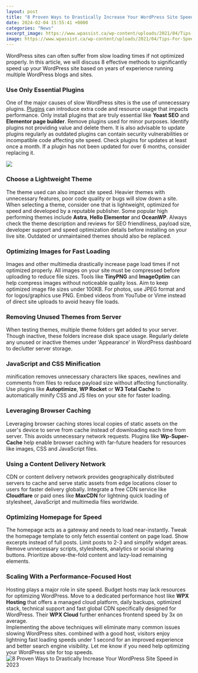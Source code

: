 ```yaml
---
layout: post
title: "8 Proven Ways to Drastically Increase Your WordPress Site Speed in 2023"
date: 2024-02-04 15:55:41 +0000
categories: "News"
excerpt_image: https://www.wpassist.ca/wp-content/uploads/2021/04/Tips-For-Speeding-Up-Your-WordPress-Site.jpg
image: https://www.wpassist.ca/wp-content/uploads/2021/04/Tips-For-Speeding-Up-Your-WordPress-Site.jpg
---
```


WordPress sites can often suffer from slow loading times if not optimized properly. In this article, we will discuss 8 effective methods to significantly speed up your WordPress site based on years of experience running multiple WordPress blogs and sites.
### Use Only Essential Plugins
One of the major causes of slow WordPress sites is the use of unnecessary plugins. [Plugins](https://yt.io.vn/collection/akridge) can introduce extra code and resource usage that impacts performance. Only install plugins that are truly essential like **Yoast SEO** and **Elementor page builder**. Remove plugins used for minor purposes. Identify plugins not providing value and delete them.
It is also advisable to update plugins regularly as outdated plugins can contain security vulnerabilities or incompatible code affecting site speed. Check plugins for updates at least once a month. If a plugin has not been updated for over 6 months, consider replacing it.  

![](https://mythemeshop.com/wp-content/uploads/2018/05/wordpress-speed-optimization.jpg)
### Choose a Lightweight Theme
The theme used can also impact site speed. Heavier themes with unnecessary features, poor code quality or bugs will slow down a site. When selecting a theme, consider one that is lightweight, optimized for speed and developed by a reputable publisher. Some popular high performing themes include **Astra**, **Hello Elementor** and **OceanWP**. 
Always check the theme description and reviews for SEO friendliness, payload size, developer support and speed optimization details before installing on your live site. Outdated or unmaintained themes should also be replaced.
### Optimizing Images for Fast Loading
Images and other multimedia drastically increase page load times if not optimized properly. All images on your site must be compressed before uploading to reduce file sizes. Tools like **TinyPNG** and **ImageOptim** can help compress images without noticeable quality loss. 
Aim to keep optimized image file sizes under 100KB. For photos, use JPEG format and for logos/graphics use PNG. Embed videos from YouTube or Vime instead of direct site uploads to avoid heavy file loads.
### Removing Unused Themes from Server
When testing themes, multiple theme folders get added to your server. Though inactive, these folders increase disk space usage. Regularly delete any unused or inactive themes under 'Appearance' in WordPress dashboard to declutter server storage. 
### JavaScript and CSS Minification
minification removes unnecessary characters like spaces, newlines and comments from files to reduce payload size without affecting functionality. Use plugins like **Autoptimize**, **WP Rocket** or **W3 Total Cache** to automatically minify CSS and JS files on your site for faster loading.
### Leveraging Browser Caching
Leveraging browser caching stores local copies of static assets on the user's device to serve from cache instead of downloading each time from server. This avoids unnecessary network requests. Plugins like **Wp-Super-Cache** help enable browser caching with far-future headers for resources like images, CSS and JavaScript files. 
### Using a Content Delivery Network  
CDN or content delivery network provides geographically distributed servers to cache and serve static assets from edge locations closer to users for faster delivery globally. Integrate a free CDN service like **Cloudflare** or paid ones like **MaxCDN** for lightning quick loading of stylesheet, JavaScript and multimedia files worldwide.
### Optimizing Homepage for Speed
The homepage acts as a gateway and needs to load near-instantly. Tweak the homepage template to only fetch essential content on page load. Show excerpts instead of full posts. Limit posts to 2-3 and simplify widget areas. Remove unnecessary scripts, stylesheets, analytics or social sharing buttons. Prioritize above-the-fold content and lazy-load remaining elements. 
### Scaling With a Performance-Focused Host
Hosting plays a major role in site speed. Budget hosts may lack resources for optimizing WordPress. Move to a dedicated performance host like **WPX Hosting** that offers a managed cloud platform, daily backups, optimized stack, technical support and fast global CDN specifically designed for WordPress. Their **WPX Cloud** further enhances frontend speed by 3x on average.  
Implementing the above techniques will eliminate many common issues slowing WordPress sites. combined with a good host, visitors enjoy lightning fast loading speeds under 1 second for an improved experience and better search engine visibility. Let me know if you need help optimizing your WordPress site for top speeds.
![8 Proven Ways to Drastically Increase Your WordPress Site Speed in 2023](https://www.wpassist.ca/wp-content/uploads/2021/04/Tips-For-Speeding-Up-Your-WordPress-Site.jpg)